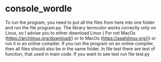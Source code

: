 # console_wordle
To run the program, you need to put all the files from here into one folder and run the file program.py.
The library termcolor works correctly only on Linux, so I advise you to either download Linux ( For not MacOs (https://archlinux.org/download/) or to MacOs (https://asahilinux.org/)) or run it in an online compiler.
If you run the program on an online compiler, then all files should also be in the same folder.
In file test there are test of function, that used in main code. If you want to see test run file test.py
